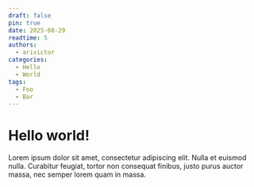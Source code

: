 ```yaml
---
draft: false 
pin: true
date: 2025-08-29
readtime: 5
authors:
  - arivictor
categories:
  - Hello
  - World
tags:
  - Foo
  - Bar
---
```


# Hello world!

Lorem ipsum dolor sit amet, consectetur adipiscing elit. Nulla et euismod
nulla. Curabitur feugiat, tortor non consequat finibus, justo purus auctor
massa, nec semper lorem quam in massa.

<!-- more -->
